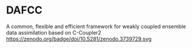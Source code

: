 # DAFCC
A common, flexible and efficient framework for weakly coupled ensemble data assimilation based on C-Coupler2
https://zenodo.org/badge/doi/10.5281/zenodo.3739729.svg
